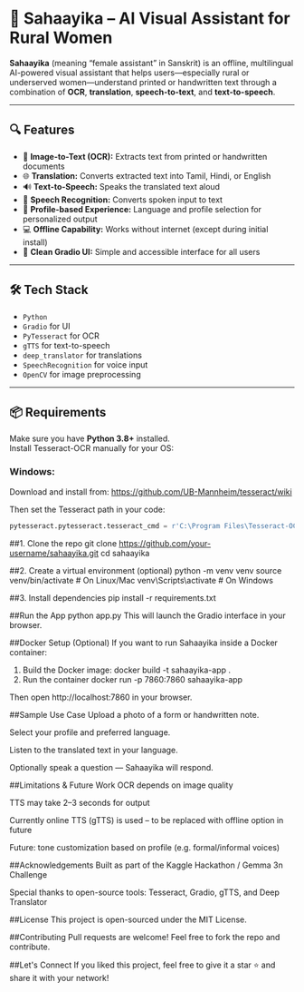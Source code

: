 # 🌸 Sahaayika – AI Visual Assistant for Rural Women

**Sahaayika** (meaning “female assistant” in Sanskrit) is an offline, multilingual AI-powered visual assistant that helps users—especially rural or underserved women—understand printed or handwritten text through a combination of **OCR**, **translation**, **speech-to-text**, and **text-to-speech**.

---

## 🔍 Features

- 📸 **Image-to-Text (OCR):** Extracts text from printed or handwritten documents
- 🌐 **Translation:** Converts extracted text into Tamil, Hindi, or English
- 🔊 **Text-to-Speech:** Speaks the translated text aloud
- 🎤 **Speech Recognition:** Converts spoken input to text
- 🧕 **Profile-based Experience:** Language and profile selection for personalized output
- 💻 **Offline Capability:** Works without internet (except during initial install)
- 🌈 **Clean Gradio UI:** Simple and accessible interface for all users

---

## 🛠️ Tech Stack

- `Python`
- `Gradio` for UI
- `PyTesseract` for OCR
- `gTTS` for text-to-speech
- `deep_translator` for translations
- `SpeechRecognition` for voice input
- `OpenCV` for image preprocessing

---

## 📦 Requirements

Make sure you have **Python 3.8+** installed.  
Install Tesseract-OCR manually for your OS:

### Windows:
Download and install from: https://github.com/UB-Mannheim/tesseract/wiki

Then set the Tesseract path in your code:

```python
pytesseract.pytesseract.tesseract_cmd = r'C:\Program Files\Tesseract-OCR\tesseract.exe'
```
##1. Clone the repo
git clone https://github.com/your-username/sahaayika.git
cd sahaayika

##2. Create a virtual environment (optional)
python -m venv venv
source venv/bin/activate       # On Linux/Mac
venv\Scripts\activate          # On Windows

##3. Install dependencies
pip install -r requirements.txt

##Run the App
python app.py
This will launch the Gradio interface in your browser.

##Docker Setup (Optional)
If you want to run Sahaayika inside a Docker container:

1. Build the Docker image:
docker build -t sahaayika-app .
3. Run the container
docker run -p 7860:7860 sahaayika-app

Then open http://localhost:7860 in your browser.


##Sample Use Case
Upload a photo of a form or handwritten note.

Select your profile and preferred language.

Listen to the translated text in your language.

Optionally speak a question — Sahaayika will respond.

##Limitations & Future Work
OCR depends on image quality

TTS may take 2–3 seconds for output

Currently online TTS (gTTS) is used – to be replaced with offline option in future

Future: tone customization based on profile (e.g. formal/informal voices)

##Acknowledgements
Built as part of the Kaggle Hackathon / Gemma 3n Challenge

Special thanks to open-source tools: Tesseract, Gradio, gTTS, and Deep Translator

##License
This project is open-sourced under the MIT License.

##Contributing
Pull requests are welcome! Feel free to fork the repo and contribute.

##Let's Connect
If you liked this project, feel free to give it a star ⭐ and share it with your network!



